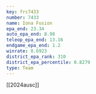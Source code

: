 ```yaml
---
key: frc7433
number: 7433
name: Iona Fusion
epa_end: 23.34
auto_epa_end: 8.98
teleop_epa_end: 13.16
endgame_epa_end: 1.2
winrate: 0.6923
district_epa_rank: 310
district_epa_percentile: 0.8279
type: Team
---
```

[[2024ausc]]
